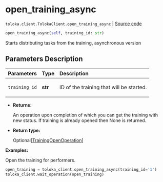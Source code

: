 # open_training_async
`toloka.client.TolokaClient.open_training_async` | [Source code](https://github.com/Toloka/toloka-kit/blob/v0.1.24/src/client/__init__.py#L44)

```python
open_training_async(self, training_id: str)
```

Starts distributing tasks from the training, asynchronous version

## Parameters Description

| Parameters | Type | Description |
| :----------| :----| :-----------|
`training_id`|**str**|<p>ID of the training that will be started.</p>

* **Returns:**

  An operation upon completion of which you can get the training with new status. If
training is already opened then None is returned.

* **Return type:**

  Optional\[[TrainingOpenOperation](toloka.client.operations.TrainingOpenOperation.md)\]

**Examples:**

Open the training for performers.

```python
open_training = toloka_client.open_training_async(training_id='1')
toloka_client.wait_operation(open_training)
```
